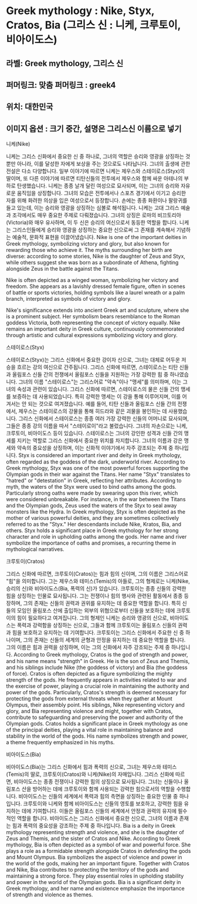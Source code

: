 # Greek mythology : Nike, Styx, Cratos, Bia (그리스 신 : 니케, 크루토이, 비아이도스)

## 라벨: Greek mythology, 그리스 신

## 퍼머링크: 맞춤 퍼머링크 : greek4

## 위치: 대한민국

## 이미지 옵션 : 크기 중간, 설명은 그리스신 이름으로 넣기

니케(Nike)

니케는 그리스 신화에서 중요한 신 중 하나로, 그녀의 역할은 승리와 영광을 상징하는 것뿐만 아니라, 이를 달성한 자에게 보상을 주는 것으로도 나타납니다.
그녀의 출생에 관한 전설은 다소 다양합니다. 일부 이야기에 따르면 니케는 제우스와 스테이로스(Styx)의 딸이며, 또 다른 이야기에 따르면 티탄신들의 전투에서 제우스와 함께 싸운 아테나의 부하로 탄생했습니다.
니케는 종종 날개 달린 여성으로 묘사되며, 이는 그녀의 승리와 자유로운 움직임을 상징합니다. 그녀의 모습은 전투에서나 스포츠 경기에서 이기고 승리한 자를 위해 화려한 의상을 입은 여성으로서 등장합니다. 손에는 종종 화환이나 팔랑귀를 들고 있는데, 이는 승리와 영광을 상징하는 심볼로 해석됩니다.
니케는 고대 그리스 예술과 조각에서도 매우 중요한 주제로 다뤄졌습니다. 그녀의 상징은 로마의 비끄토리아(Victoria)와 매우 유사하며, 이 두 신은 승리의 여신으로서 동등한 역할을 합니다. 니케는 그리스인들에게 승리와 영광을 상징하는 중요한 신으로써 그 존재를 계속해서 기념하는 예술적, 문화적 표현을 이끌어냈습니다.
Nike is one of the important deities in Greek mythology, symbolizing victory and glory, but also known for rewarding those who achieve it. The myths surrounding her birth are diverse: according to some stories, Nike is the daughter of Zeus and Styx, while others suggest she was born as a subordinate of Athena, fighting alongside Zeus in the battle against the Titans.

Nike is often depicted as a winged woman, symbolizing her victory and freedom. She appears as a lavishly dressed female figure, often in scenes of battle or sports victories, holding symbols like a laurel wreath or a palm branch, interpreted as symbols of victory and glory.

Nike's significance extends into ancient Greek art and sculpture, where she is a prominent subject. Her symbolism bears resemblance to the Roman goddess Victoria, both representing the concept of victory equally. Nike remains an important deity in Greek culture, continuously commemorated through artistic and cultural expressions symbolizing victory and glory.

스테이로스(Styx)

스테이로스(Styx)는 그리스 신화에서 중요한 강이자 신으로, 그녀는 대체로 어두운 저승을 흐르는 강의 여신으로 간주됩니다. 그리스 신화에 따르면, 스테이로스는 티탄 신들과 올림포스 신들 간의 전쟁에서 올림포스 신들을 지원하는 가장 강력한 힘 중 하나였습니다.
그녀의 이름 "스테이로스"는 그리스어로 "약속"이나 "맹세"를 의미하며, 이는 그녀의 속성과 관련이 있습니다. 그리스 신화에 따르면, 스테이로스의 물은 신들 간의 맹세를 보증하는 데 사용되었습니다. 특히 강력한 맹세는 이 강을 통해 이루어지며, 이를 어겨서는 안 되는 것으로 여겨졌습니다. 예를 들어, 티탄 신들과 올림포스 신들 간의 전쟁에서, 제우스는 스테이로스의 강물을 통해 히드라와 같은 괴물을 봉인하는 데 사용했습니다.
그리스 신화에서 스테이로스는 종종 여러 가장 강력한 신들의 어머니로 묘사되며, 그들은 종종 강의 이름을 따서 "스테이로이"라고 불렀습니다. 그녀의 자손으로는 니케, 크루토이, 비아이도스 등이 있습니다.
스테이로스는 그녀의 강인한 성격과 신들 간의 맹세를 지키는 역할로 그리스 신화에서 중요한 위치를 차지합니다. 그녀의 이름과 강은 맹세와 약속의 중요성을 상징하며, 이는 신화적 이야기에서 자주 강조되는 주제 중 하나입니다.
Styx is considered an important river and deity in Greek mythology, often regarded as the goddess of the dark, underworld river. According to Greek mythology, Styx was one of the most powerful forces supporting the Olympian gods in their war against the Titans.
Her name "Styx" translates to "hatred" or "detestation" in Greek, reflecting her attributes. According to myth, the waters of the Styx were used to bind oaths among the gods. Particularly strong oaths were made by swearing upon this river, which were considered unbreakable. For instance, in the war between the Titans and the Olympian gods, Zeus used the waters of the Styx to seal away monsters like the Hydra.
In Greek mythology, Styx is often depicted as the mother of various powerful deities, and they are sometimes collectively referred to as the "Styx." Her descendants include Nike, Kratos, Bia, and others.
Styx holds a significant place in Greek mythology for her strong character and role in upholding oaths among the gods. Her name and river symbolize the importance of oaths and promises, a recurring theme in mythological narratives.

크루토이(Cratos)

그리스 신화에 따르면, 크루토이(Cratos)는 힘과 힘의 신이며, 그의 이름은 그리스어로 "힘"을 의미합니다. 그는 제우스와 테미스(Temis)의 아들로, 그의 형제로는 니케(Nike, 승리의 신)와 비아이도스(Bia, 폭력의 신)가 있습니다.
크루토이는 종종 신들의 강력한 힘을 상징하는 인물로 묘사됩니다. 그는 전쟁이나 힘의 행사와 관련된 활동에서 종종 등장하며, 그의 존재는 신들의 권력과 권위를 유지하는 데 중요한 역할을 합니다. 특히 신들의 모임인 올림포스 산에 출입하는 외부의 위협으로부터 신들을 보호하는 데에 크루토이의 힘이 필요하다고 여겨집니다.
그의 형제인 니케는 승리와 영광의 신으로, 비아이도스는 폭력과 강력함을 상징하는 신으로, 그들과 함께 크루토이는 올림포스 신들의 권력과 힘을 보호하고 유지하는 데 기여합니다.
크루토이는 그리스 신화에서 주요한 신 중 하나이며, 그의 존재는 신들의 세계의 균형과 안정을 유지하는 데 중요한 역할을 합니다. 그의 이름은 힘과 권력을 상징하며, 이는 그의 신화에서 자주 강조되는 주제 중 하나입니다.
According to Greek mythology, Cratos is the god of strength and power, and his name means "strength" in Greek. He is the son of Zeus and Themis, and his siblings include Nike (the goddess of victory) and Bia (the goddess of force).
Cratos is often depicted as a figure symbolizing the mighty strength of the gods. He frequently appears in activities related to war and the exercise of power, playing a crucial role in maintaining the authority and power of the gods. Particularly, Cratos's strength is deemed necessary for protecting the gods from external threats when they gather at Mount Olympus, their assembly point.
His siblings, Nike representing victory and glory, and Bia representing violence and might, together with Cratos, contribute to safeguarding and preserving the power and authority of the Olympian gods.
Cratos holds a significant place in Greek mythology as one of the principal deities, playing a vital role in maintaining balance and stability in the world of the gods. His name symbolizes strength and power, a theme frequently emphasized in his myths.

비아이도스(Bia)

비아이도스(Bia)는 그리스 신화에서 힘과 폭력의 신으로, 그녀는 제우스와 테미스(Temis)의 딸로, 크루토이(Cratos)와 니케(Nike)의 자매입니다.
그리스 신화에 따르면, 비아이도스는 종종 전쟁이나 강력한 힘의 상징으로 묘사됩니다. 그녀는 신들이나 올림포스 산을 방어하는 데에 크루토이와 함께 사용되는 강력한 힘으로서의 역할을 수행합니다. 비아이도스는 신들의 세계에서 폭력과 힘의 측면을 상징하는 중요한 인물 중 하나입니다.
크루토이와 니케와 함께 비아이도스는 신들의 영토를 보호하고, 강력한 힘을 유지하는 데에 기여합니다. 이들은 올림포스 신들의 세계에서 안정과 권력의 유지에 필수적인 역할을 합니다.
비아이도스는 그리스 신화에서 중요한 신으로, 그녀의 이름과 존재는 힘과 폭력의 중요성을 강조하는 주제 중 하나입니다.
Bia is a deity in Greek mythology representing strength and violence, and she is the daughter of Zeus and Themis, and the sister of Cratos and Nike.
According to Greek mythology, Bia is often depicted as a symbol of war and powerful force. She plays a role as a formidable strength alongside Cratos in defending the gods and Mount Olympus. Bia symbolizes the aspect of violence and power in the world of the gods, making her an important figure.
Together with Cratos and Nike, Bia contributes to protecting the territory of the gods and maintaining a strong force. They play essential roles in upholding stability and power in the world of the Olympian gods.
Bia is a significant deity in Greek mythology, and her name and existence emphasize the importance of strength and violence as themes.
